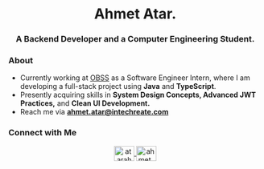 <h1 align="center">Ahmet Atar.</h1>
<h3 align="center">A Backend Developer and a Computer Engineering Student.</h3>

### About
- Currently working at [OBSS](https://obss.tech) as a Software Engineer Intern, where I am developing a full-stack project using **Java** and **TypeScript**.
- Presently acquiring skills in **System Design Concepts, Advanced JWT Practices,** and **Clean UI Development.**  
- Reach me via **ahmet.atar@intechreate.com**  

### Connect with Me
<p align="center">
  <a href="https://www.linkedin.com/in/atarahmet/" target="blank">
    <img align="center" src="https://raw.githubusercontent.com/rahuldkjain/github-profile-readme-generator/master/src/images/icons/Social/linked-in-alt.svg" alt="atarahmet" height="30" width="40" />
  </a>
  <a href="https://instagram.com/ahmet_atar02" target="blank">
    <img align="center" src="https://raw.githubusercontent.com/rahuldkjain/github-profile-readme-generator/master/src/images/icons/Social/instagram.svg" alt="ahmet_atar02" height="30" width="40" />
  </a>
</p>

